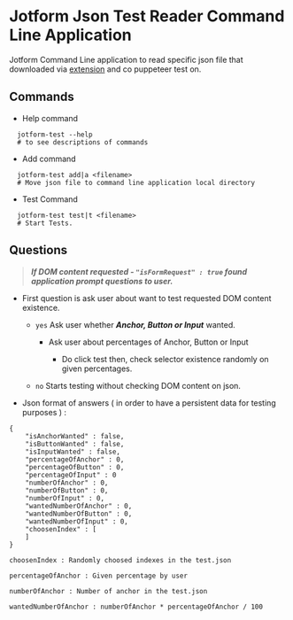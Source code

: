 # Jotform Json Test Reader Command Line Application

Jotform Command Line application to read specific json file that downloaded via [extension](https://github.com/berkeavci/JotFormTrackerExtension) and co puppeteer test on.

## Commands 

* Help command

``` 
  jotform-test --help 
  # to see descriptions of commands
```
* Add command

``` 
  jotform-test add|a <filename>
  # Move json file to command line application local directory
```
* Test Command

``` 
  jotform-test test|t <filename> 
  # Start Tests.
```

## Questions 
> ***If DOM content requested - ``` "isFormRequest" : true ``` found application prompt questions to user.***

 - First question is ask user about want to test requested DOM content existence. 
 
      - ``` yes ``` Ask user whether ***Anchor, Button or Input*** wanted.
      
          - Ask user about percentages of Anchor, Button or Input
          
              - Do click test then, check selector existence randomly on given percentages.
      
      - ``` no ``` Starts testing without checking DOM content on json.
      
* Json format of answers ( in order to have a persistent data for testing purposes ) : 

```
{
    "isAnchorWanted" : false,
    "isButtonWanted" : false,
    "isInputWanted" : false,
    "percentageOfAnchor" : 0,
    "percentageOfButton" : 0,
    "percentageOfInput" : 0
    "numberOfAnchor" : 0,
    "numberOfButton" : 0,
    "numberOfInput" : 0, 
    "wantedNumberOfAnchor" : 0,
    "wantedNumberOfButton" : 0,
    "wantedNumberOfInput" : 0,
    "choosenIndex" : [                    
    ]
}
```
```
choosenIndex : Randomly choosed indexes in the test.json

percentageOfAnchor : Given percentage by user 

numberOfAnchor : Number of anchor in the test.json

wantedNumberOfAnchor : numberOfAnchor * percentageOfAnchor / 100
```


